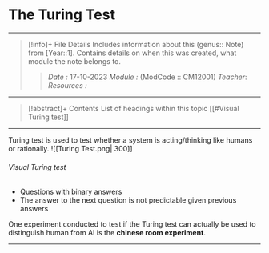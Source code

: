 # The Turing Test
---
> [!info]+ File Details
> Includes information about this (genus:: Note) from [Year::1]. Contains details on when this was created, what module the note belongs to.
> > *Date :*  17-10-2023
> > *Module :* (ModCode :: CM12001) 
> > *Teacher*: 
> > *Resources :*

---
> [!abstract]+ Contents
> List of headings within this topic
> [[#Visual Turing test]]
--- 

Turing test is used to test whether a system is acting/thinking like humans or rationally. 
![[Turing Test.png| 300]]

###### Visual Turing test
- Questions with binary answers 
- The answer to the next question is not predictable given previous answers

One experiment conducted to test if the Turing test can actually be used to distinguish human from AI is the **chinese room experiment**.

---